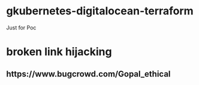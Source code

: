 # gkubernetes-digitalocean-terraform
Just for Poc

<html>
<h1>broken link hijacking</h1>
<h2>https://www.bugcrowd.com/Gopal_ethical</h2>
</html>
